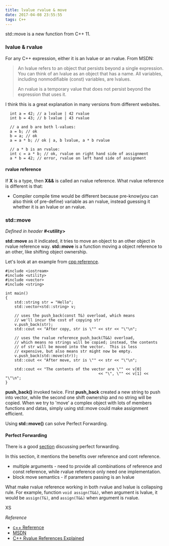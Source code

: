 ```yaml
---
title: lvalue rvalue & move
date: 2017-04-08 23:55:55
tags: C++
---
```

std::move is a new function from C++ 11.
### lvalue & rvalue
For any C++ expression, either it is an lvalue or an rvalue. From MSDN:
>  An lvalue refers to an object that persists beyond a single expression. You can think of an lvalue as an object that has a name. All variables, including nonmodifiable (const) variables, are lvalues.
> 
> An rvalue is a temporary value that does not persist beyond the expression that uses it.

I think this is a great explanation in many versions from different websites.

```
  int a = 42; // a lvalue | 42 rvalue
  int b = 43; // b lvalue | 43 rvalue

  // a and b are both l-values:
  a = b; // ok
  b = a; // ok
  a = a * b; // ok | a, b lvalue, a * b rvalue

  // a * b is an rvalue:
  int c = a * b; // ok, rvalue on right hand side of assignment
  a * b = 42; // error, rvalue on left hand side of assignment
```

#### rvalue reference
If **X** is a type, then **X&&** is called an rvalue reference. What rvalue reference is different is that:

* Compiler compile time would be different because pre-know(you can also think of pre-define) variable as an rvalue, instead guessing it whether it is an lvalue or an rvalue.

### std::move
*Defined in header* **\#\<utility>**

**std::move** as it indicated, it tries to move an object to an other object in rvalue reference way. **std::move** is a function moving a object reference to an other, like shifting object ownership.

Let's look at an example from [cpp reference](http://en.cppreference.com/w/cpp/utility/move).

```
#include <iostream>
#include <utility>
#include <vector>
#include <string>
 
int main()
{
    std::string str = "Hello";
    std::vector<std::string> v;
 
    // uses the push_back(const T&) overload, which means 
    // we'll incur the cost of copying str
    v.push_back(str);
    std::cout << "After copy, str is \"" << str << "\"\n";
 
    // uses the rvalue reference push_back(T&&) overload, 
    // which means no strings will be copied; instead, the contents
    // of str will be moved into the vector.  This is less
    // expensive, but also means str might now be empty.
    v.push_back(std::move(str));
    std::cout << "After move, str is \"" << str << "\"\n";
 
    std::cout << "The contents of the vector are \"" << v[0]
                                         << "\", \"" << v[1] << "\"\n";
}
```

 **push_back()** invoked twice. First **push_back** created a new string to push into vector, while the second one shift ownership and no string will be copied. When we try to 'move' a complex object with lots of members functions and datas, simply using std::move could make assignment efficient.
 
 Using **std::move()** can solve Perfect Forwarding.
 
#### Perfect Forwarding

There is a good [section](http://thbecker.net/articles/rvalue_references/section_07.html) discussing perfect forwarding.

In this section, it mentions the benefits over reference and cont reference.

* multiple arguments - need to provide all combinations of reference and const reference, while rvalue reference only need one implementation.
* block move semantics - if parameters passing is an lvalue

What make rvalue reference working in both rvalue and lvalue is collapsing rule. For example,  function ```void assign(T&&)```, when argument is lvalue, it would be ```assign(T&)```, and ```assign(T&&)``` when argument is rvalue.
 
 XS

*Reference*

* [c++ Reference](http://en.cppreference.com/w/cpp/language/value_category)
* [MSDN](https://msdn.microsoft.com/en-us/library/f90831hc.aspx)
* [C++ Rvalue References Explained](http://en.cppreference.com/w/cpp/utility/move)